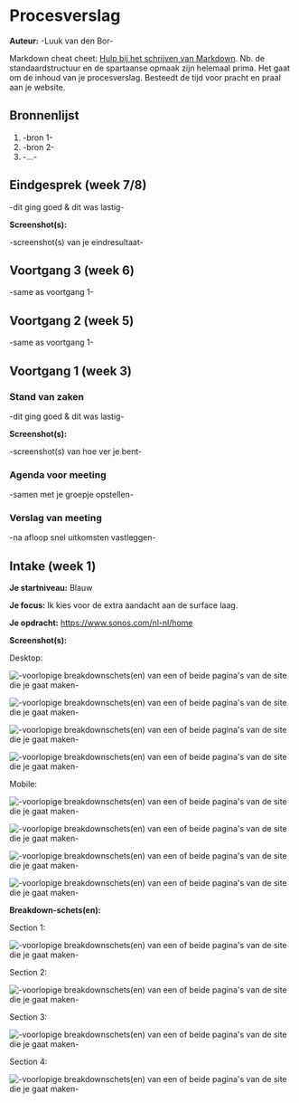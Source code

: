 # Procesverslag
**Auteur:** -Luuk van den Bor-

Markdown cheat cheet: [Hulp bij het schrijven van Markdown](https://github.com/adam-p/markdown-here/wiki/Markdown-Cheatsheet). Nb. de standaardstructuur en de spartaanse opmaak zijn helemaal prima. Het gaat om de inhoud van je procesverslag. Besteedt de tijd voor pracht en praal aan je website.



## Bronnenlijst
1. -bron 1-
2. -bron 2-
3. -...-



## Eindgesprek (week 7/8)

-dit ging goed & dit was lastig-

**Screenshot(s):**

-screenshot(s) van je eindresultaat-



## Voortgang 3 (week 6)

-same as voortgang 1-



## Voortgang 2 (week 5)

-same as voortgang 1-



## Voortgang 1 (week 3)

### Stand van zaken

-dit ging goed & dit was lastig-

**Screenshot(s):**

-screenshot(s) van hoe ver je bent-

### Agenda voor meeting

-samen met je groepje opstellen-

### Verslag van meeting

-na afloop snel uitkomsten vastleggen-



## Intake (week 1)

**Je startniveau:** Blauw

**Je focus:** Ik kies voor de extra aandacht aan de surface laag.

**Je opdracht:** https://www.sonos.com/nl-nl/home

**Screenshot(s):** 

Desktop:

![-voorlopige breakdownschets(en) van een of beide pagina's van de site die je gaat maken-](images/sonoshome.JPG)

![-voorlopige breakdownschets(en) van een of beide pagina's van de site die je gaat maken-](images/sonoshome1.JPG)

![-voorlopige breakdownschets(en) van een of beide pagina's van de site die je gaat maken-](images/sonoshome2.JPG)

![-voorlopige breakdownschets(en) van een of beide pagina's van de site die je gaat maken-](images/sonoshome3.JPG)

Mobile:

![-voorlopige breakdownschets(en) van een of beide pagina's van de site die je gaat maken-](images/mobile.jpeg)

![-voorlopige breakdownschets(en) van een of beide pagina's van de site die je gaat maken-](images/mobile1.jpeg)

![-voorlopige breakdownschets(en) van een of beide pagina's van de site die je gaat maken-](images/mobile2.jpeg)

![-voorlopige breakdownschets(en) van een of beide pagina's van de site die je gaat maken-](images/mobile3.jpeg)

**Breakdown-schets(en):**

Section 1:

![-voorlopige breakdownschets(en) van een of beide pagina's van de site die je gaat maken-](images/breakdown.JPG)

Section 2:

![-voorlopige breakdownschets(en) van een of beide pagina's van de site die je gaat maken-](images/breakdown1.JPG)

Section 3:

![-voorlopige breakdownschets(en) van een of beide pagina's van de site die je gaat maken-](images/breakdown2.JPG)

Section 4:

![-voorlopige breakdownschets(en) van een of beide pagina's van de site die je gaat maken-](images/breakdown3.JPG)
